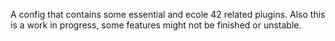 
A config that contains some essential and ecole 42 related plugins. Also this is a work in progress, some features might not be finished or unstable.
